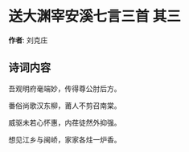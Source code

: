 # 送大渊宰安溪七言三首  其三

**作者**: 刘克庄

## 诗词内容

吾观明府毫端妙，传得尊公肘后方。

番俗尚歌汉东柳，莆人不剪召南棠。

威驱未若心怀惠，内荏徒然外抑强。

想见江乡与闽峤，家家各炷一炉香。

